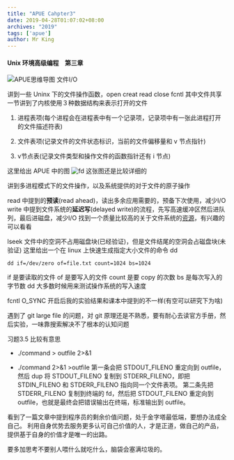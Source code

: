 ```yaml
---
title: "APUE Cahpter3"
date: 2019-04-28T01:07:02+08:00
archives: "2019"
tags: ['apue']
author: Mr King
---
```



#### Unix 环境高级编程　第三章

![APUE思维导图](http://hurryking.github.io/img/APUE_Chapter3.svg)
文件I/O

讲到一些 Uninx 下的文件操作函数，open creat read close fcntl
其中文件共享一节讲到了内核使用３种数据结构来表示打开的文件
1. 进程表项(每个进程会在进程表中有一个记录项，记录项中有一张此进程打开的文件描述符表)

2. 文件表项(记录文件的文件状态标识，当前的文件偏移量和 v 节点指针)

3. v节点表(记录文件类型和操作文件的函数指针还有 i 节点)

这里给出 APUE 中的图
![fd](http://hurryking.github.io/img/fd.png)
这张图还是比较详细的

讲到多进程模式下的文件操作，以及系统提供的对于文件的原子操作

read 中提到的**预读**(read ahead)，读出多余应用需要的，预备下次使用，减少I/O
write 中提到文件系统的**延迟写**(delayed write)的流程，先写高速缓冲区然后进队列，最后进磁盘，减少I/O
找到一个质量比较高的关于文件系统的[资源](http://www.cs.cornell.edu/courses/cs415/1999fa/slides-fs/siframes.htm)，有兴趣的可以看看

lseek 文件中的空洞不占用磁盘块(已经验证)，但是文件结尾的空洞会占磁盘块(未验证)
这里给出一个在 linux 上快速生成指定大小文件的命令 dd

```
dd if=/dev/zero of=file.txt count=1024 bs=1024
```

if 是要读取的文件
of 是要写入的文件
count 是要 copy 的次数
bs 是每次写入的字节数
dd 大多数时候用来测试操作系统的写入速度

fcntl O_SYNC 开启后我的实验结果和课本中提到的不一样(有空可以研究下为啥)

遇到了 git large file 的问题，对 git 原理还是不熟悉，要有耐心去读官方手册，然后实验，一味靠搜索解决不了根本的认知问题

习题3.5 比较有意思
* ./command > outfile 2>&1

* ./command 2>&1 >outfile
第一条会把 STDOUT_FILENO 重定向到 outfile，然后 dup 将 STDOUT_FILENO 复制到 STDERR_FILENO，即把 STDIN_FILENO 和 STDERR_FILENO 指向同一个文件表项。
第二条先把 STDERR_FILENO 复制到终端的 fd，然后把 STDOUT_FILENO 重定向到 outfile，也就是最终会把错误输出在终端，标准输出到 outfile。

看到了一篇文章中提到程序员的剩余价值问题，处于金字塔最低端，要想办法成全自己。
利用自身优势去服务更多认可自己价值的人，才是正道，做自己的产品，提供基于自身的价值才是唯一的出路。

>
要多加思考不要别人喂什么就吃什么，脑袋会塞满垃圾的。